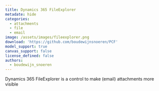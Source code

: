 ```yaml
---
title: Dynamics 365 FileExplorer
metadate: hide
categories:
  - attachments
  - file
  - email
image: /assets/images/fileexplorer.png
download: 'https://github.com/boudewijnsnoeren/PCF'
model_support: true
canvas_support: false
license_defined: false
authors:
  - boudewijn_snoeren
---
```


Dynamics 365 FileExplorer is a control to make (email) attachments more visible
